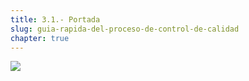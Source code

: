 ```yaml
---
title: 3.1.- Portada
slug: guia-rapida-del-proceso-de-control-de-calidad
chapter: true
---
```


![](/images/qap/1.png)
